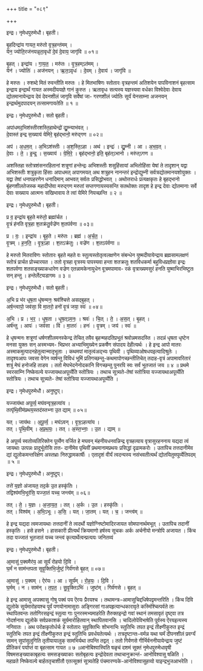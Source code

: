 +++
title = "०८९"

+++


इन्द्रः। नृमेधपुरुमेधौ। बृहती।

बृ॒हदिन्द्रा॑य गायत॒ मरु॑तो वृत्र॒हन्त॑मम् ।  
येन॒ ज्योति॒रज॑नयन्नृता॒वृधो॑ दे॒वं दे॒वाय॒ जागृ॑वि ॥ ०१॥

बृ॒हत् । इन्द्रा॑य । गा॒य॒त॒ । मरु॑तः । वृ॒त्र॒हम्ऽत॑मम् ।  
येन॑ । ज्योतिः॑ । अज॑नयन् । ऋ॒त॒ऽवृधः॑ । दे॒वम् । दे॒वाय॑ । जागृ॑वि ॥

हे मरुतः । रुशब्दे मितं रुवन्तीति मरुतः । हे मितभाषिणः स्तोतारः वृत्रहन्तमं अतिशयेन पापविनाशनं बृहत्साम इन्द्राय इन्द्रार्थं गायत अस्मदीययज्ञे गानं कुरुत । ऋतावृधः सत्यस्य यज्ञस्यवा वर्धका विश्वेदेवाः देवाय द्योतमानायेन्द्राय देवं देवनशीलं जागृवि सर्वेषां जा- गरणशीलं ज्योतिः सूर्यं येनसाम्ना अजनयन् इन्द्रार्थमुदपादयन् तत्सामगायतेति ॥ १ ॥

इन्द्रः। नृमेधपुरुमेधौ। सतो बृहती।

अपा॑धमद॒भिश॑स्तीरशस्ति॒हाथेन्द्रो॑ द्यु॒म्न्याभ॑वत् ।  
दे॒वास्त॑ इन्द्र स॒ख्याय॑ येमिरे॒ बृह॑द्भानो॒ मरु॑द्गण ॥ ०२॥

अप॑ । अ॒ध॒म॒त् । अ॒भिऽश॑स्तीः । अ॒श॒स्ति॒ऽहा । अथ॑ । इन्द्रः॑ । द्यु॒म्नी । आ । अ॒भ॒व॒त् ।  
दे॒वाः । ते॒ । इ॒न्द्र॒ । स॒ख्याय॑ । ये॒मि॒रे॒ । बृह॑द्भानो॒ इति॒ बृह॑त्ऽभानो । मरु॑त्ऽगण ॥

अशस्तिहा स्तोत्रशंसनरहितानां शत्रूणां हन्तेन्द्रः अभिशस्तीः शसुहिंसायां अभितोहिंसा येषां ते तादृशान् यद्वा अभिशस्तीः शत्रुकृता हिंसाः अपाधमत् अपागमयत् अथ शत्रुहन नानन्तरं इन्द्रोद्युम्नी सर्वत्रद्योतमानयशोयुक्तः । यद्वा तेषां धनापहरणेन धनादिमान् आभवत् सर्वतः प्रसिद्धोभवत् । अथोत्तरार्धः प्रत्यक्षकृतः हे बृहद्भानो बृंहणशीलतेजस्क महादीप्तेवा मरुद्गण मरुतां सप्तगणायस्यसन्ति सतथोक्तः तादृश हे इन्द्र देवाः द्योतमानाः सर्वे देवाः सख्याय आत्मनः सखिभावाय ते त्वां येमिरे नियच्छन्ति ॥ २ ॥

इन्द्रः। नृमेधपुरुमेधौ। बृहती।

प्र व॒ इन्द्रा॑य बृह॒ते मरु॑तो॒ ब्रह्मा॑र्चत ।  
वृ॒त्रं ह॑नति वृत्र॒हा श॒तक्र॑तु॒र्वज्रे॑ण श॒तप॑र्वणा ॥ ०३॥

प्र । वः॒ । इन्द्रा॑य । बृ॒ह॒ते । मरु॑तः । ब्रह्म॑ । अ॒र्च॒त॒ ।  
वृ॒त्रम् । ह॒न॒ति॒ । वृ॒त्र॒ऽहा । श॒तऽक्र॑तुः । वज्रे॑ण । श॒तऽप॑र्वणा ॥

हे मरुतो मितराविणः स्तोतारः बृहते महते वः स्तुत्यस्तोतृत्वलक्षणेन संबन्धेन युष्मदीयायेन्द्राय ब्रह्मसामलक्षणं स्तोत्रं प्रार्चत प्रोच्चारयत । ततो वृत्रहा वृत्रस्य पापस्यवा हन्ता शतक्रतुः शतविधकर्मा बहुविधप्रज्ञोवा इन्द्रः शतपर्वणा शतसङ्ख्याकधारेण वज्रेण एतन्नामकेनायुधेन वूत्रमपामाव- रकं वृत्राख्यमसुरं हनति युष्माभिरभिष्टुतः सन् हन्तु । हन्तेर्लेट्यडागमः ॥ ३ ॥

इन्द्रः। नृमेधपुरुमेधौ। सतो बृहती।

अ॒भि प्र भ॑र धृष॒ता धृ॑षन्मनः॒ श्रव॑श्चित्ते असद्बृ॒हत् ।  
अर्ष॒न्त्वापो॒ जव॑सा॒ वि मा॒तरो॒ हनो॑ वृ॒त्रं जया॒ स्वः॑ ॥ ०४॥

अ॒भि । प्र । भ॒र॒ । धृ॒ष॒ता । धृ॒ष॒त्ऽम॒नः॒ । श्रवः॑ । चि॒त् । ते॒ । अ॒स॒त् । बृ॒हत् ।  
अर्ष॑न्तु । आपः॑ । जव॑सा । वि । मा॒तरः॑ । हनः॑ । वृ॒त्रम् । जय॑ । स्वः॑ ॥

हे धृषन्मनः शत्रूणां धर्षणशीलमनस्केन्द्र तेचित् तवैव बृहन्महदतिप्रभूतं श्रवोन्नमसदस्ति । तदन्नं धृषता धृष्टेन मनसा युक्तः सन् अस्मभ्यम- भिप्रभर अभ्याभिमुख्येन प्रकर्षेण संपादय देहीत्यर्थः । हे इन्द्र आपो मातरः अस्माकमुत्पादनहेतुत्वान्मातृभूताः । कथमपां मातृत्वंअद्भ्यः पृथिवी । पृथिव्याओषधयइत्यादिश्रुतेः । तादृश्यआपः जवसा वेगेन व्यर्षन्तु विविधं भूमिं प्रतिगच्छन्तु-कथमापोगच्छन्तीतिचेत् तदाह-वृत्रं अपामावरितारं शत्रुं मेघं हनोजहि ताडय । ततो मेघभेदनेनोदकानि विगच्छन्तु पुनरपि स्वः सर्वं भूतजातं जय ॥ ४ ॥ प्रथमे स्वरसाम्नि निष्केवल्ये यज्जायथाअपूर्व्येति स्तोत्रियः । तथाच सूत्र्यते-तेषां स्तोत्रिया यज्जायथाअपूर्व्येति स्तोत्रियः । तथाच सूत्र्यते- तेषां स्तोत्रिया यज्जायथाअपूर्व्येति ।

इन्द्रः। नृमेधपुरुमेधौ। अनुष्टुप्।

यज्जाय॑था अपूर्व्य॒ मघ॑वन्वृत्र॒हत्या॑य ।  
तत्पृ॑थि॒वीम॑प्रथय॒स्तद॑स्तभ्ना उ॒त द्याम् ॥ ०५॥

यत् । जाय॑थः । अ॒पू॒र्व्य॒ । मघ॑ऽवन् । वृ॒त्र॒ऽहत्या॑य ।  
तत् । पृ॒थि॒वीम् । अ॒प्र॒थ॒यः॒ । तत् । अ॒स्त॒भ्नाः॒ । उ॒त । द्याम् ॥

हे अपूर्व्य स्वतोव्यतिरिक्तेन पूर्व्येण वर्जित हे मघवन् मंहनीयधनवन्निन्द्र वृत्रहत्याय वृत्रासुरहननाय यद्यदा त्वं जायथाः उत्पन्नः प्रादुर्भूतोसि तत्त- दानीमेव पृथिवीं प्रथमानामप्रथयः प्रसिद्धां दृढामकरोः । उतापिच तत्तदानीमेव द्यां द्युलोकमन्तरिक्षेण अस्तभ्राः निरुद्धामकार्षीः । एतादृशं वीर्यं त्वदन्यस्य नसंभवतीत्यर्थं द्योतयितुमपूर्व्येतिपदम् ॥ ५ ॥

इन्द्रः। नृमेधपुरुमेधौ। अनुष्टुप्।

तत्ते॑ य॒ज्ञो अ॑जायत॒ तद॒र्क उ॒त हस्कृ॑तिः ।  
तद्विश्व॑मभि॒भूर॑सि॒ यज्जा॒तं यच्च॒ जन्त्व॑म् ॥ ०६॥

तत् । ते॒ । य॒ज्ञः । अ॒जा॒य॒त॒ । तत् । अ॒र्कः । उ॒त । हस्कृ॑तिः ।  
तत् । विश्व॑म् । अ॒भि॒ऽभूः । अ॒सि॒ । यत् । जा॒तम् । यत् । च॒ । जन्त्व॑म् ॥

हे इन्द्र यद्यदा त्वमजायथाः तत्तदानीं ते त्वदर्थो यज्ञोग्निष्टोमादिरजायत सोमपानार्थमभूत् । उतापिच तदानीं हस्कृतिः । हसे हसने । हासकारी प्रीत्यर्थं क्रियमाणो हर्षस्य सूचकः अर्कः अर्चनीयो मन्त्रोपि अजायत । किंच तदा यज्जातं भूतजातं यच्च जन्त्वं कृत्यार्थेत्वन्प्रत्ययः जनितव्यं

इन्द्रः। नृमेधपुरुमेधौ। बृहती।

आ॒मासु॑ प॒क्वमैर॑य॒ आ सूर्यं॑ रोहयो दि॒वि ।  
घ॒र्मं न साम॑न्तपता सुवृ॒क्तिभि॒र्जुष्टं॒ गिर्व॑णसे बृ॒हत् ॥ ०७॥

आ॒मासु॑ । प॒क्वम् । ऐर॑यः । आ । सूर्य॑म् । रो॒ह॒यः॒ । दि॒वि ।  
घ॒र्मम् । न । साम॑न् । त॒प॒त॒ । सु॒वृ॒क्तिऽभिः॑ । जुष्ट॑म् । गिर्व॑णसे । बृ॒हत् ॥

हे इन्द्र आमासु अपक्वासु गोषु पक्वं पय ऎरयः प्रैरयश्च । तथामन्त्रः-आमासुचिद्दधिषेपद्वमन्तरिति । किंच दिवि द्युलोके सूर्यमारोहयश्च पूर्वं पणयोनामासुराः अङ्गिरसां गाअपहृत्यान्धकारावृते कस्मिंश्चित्पर्वते ताः स्थापितवन्तः ततोगिरसइन्द्रं स्तुत्वा गाः पुनरस्मभ्यमाहरेति तैरुक्तइन्द्रो गवां स्थानं तमसावृतं दृष्ट्वा तत्र गोदर्शनाय द्युलोके सर्वप्रकाशकं सूर्यमारोहितवान् स्थापितवानसि । चादिलोपेविभाषेति पूर्वस्य ऎरयइत्यस्य ननिवातः । अथ परोक्षकृतोर्धर्चः हे स्तोतारः सुवृक्तिभिः शोभनाभिः स्तुतिभिः तपत इन्द्रं तीक्ष्णीकुरुत इन्द्रं स्तुतिभिः तपत इन्द्रं तीक्ष्णीकुरुत इन्द्रं स्तुतिभिः प्रवर्धयतेत्यर्थः । तत्रदृष्टान्तः-वर्मन्न यथा घर्मं दीपनशीलं प्रवर्ग्यं सामन् सुपांसुलुगिति तृतीयायालुक् सामभिर्यथा तपन्ति तद्वत् । ततो गिर्वणसे गीर्भिर्वननीयायेन्द्राय जुष्टं प्रीतिकरं पर्याप्तं वा बृहत्साम गायत ॥ ७ ॥आनोबिश्वास्विति षळृचं दशमं सूक्तं नृमेधपुरुमेधावृषी विषमसङ्ख्याकाबृहत्यः समसङ्ख्याकाः सतोबृहत्यः इन्द्रोदेवता तथाचानुक्रान्तं- आनोविश्वासु षळिति । महाव्रते निष्केवल्ये बार्हततृचाशीतौ एतत्सूक्तं सूत्र्यतेहि पंचमारण्यके-आनोविश्वासुहव्यो याइन्द्रभुजआभरेति ।